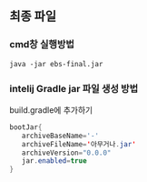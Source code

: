 ## 최종 파일
### cmd창 실행방법 
```
java -jar ebs-final.jar
```

### intelij Gradle jar 파일 생성 방법

build.gradle에 추가하기
```java
bootJar{
   archiveBaseName='-'
   archiveFileName='아무거나.jar'
   archiveVersion="0.0.0"
   jar.enabled=true
}
```
